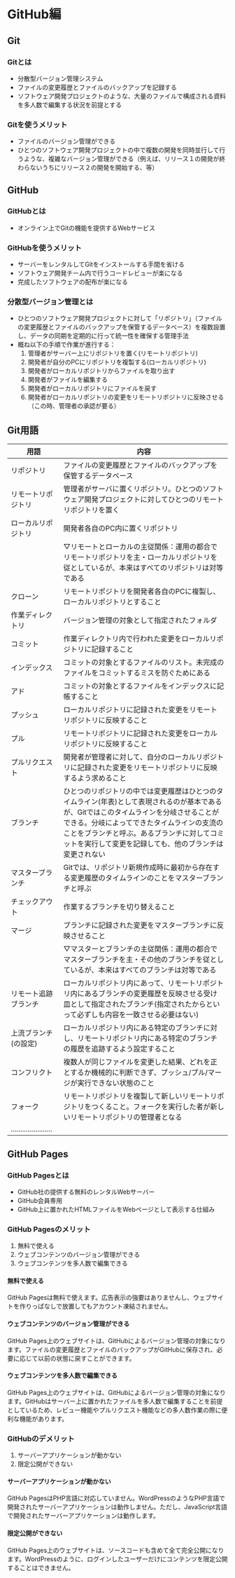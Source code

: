 # GitHub編

## Git

### Gitとは

* 分散型バージョン管理システム
* ファイルの変更履歴とファイルのバックアップを記録する
* ソフトウェア開発プロジェクトのような、大量のファイルで構成される資料を多人数で編集する状況を前提とする

### Gitを使うメリット

* ファイルのバージョン管理ができる
* ひとつのソフトウェア開発プロジェクトの中で複数の開発を同時並行して行うような、複雑なバージョン管理ができる（例えば、リリース１の開発が終わらないうちにリリース２の開発を開始する、等）

## GitHub

### GitHubとは

* オンライン上でGitの機能を提供するWebサービス

### GitHubを使うメリット

* サーバーをレンタルしてGitをインストールする手間を省ける
* ソフトウェア開発チーム内で行うコードレビューが楽になる
* 完成したソフトウェアの配布が楽になる

### 分散型バージョン管理とは

* ひとつのソフトウェア開発プロジェクトに対して「リポジトリ」（ファイルの変更履歴とファイルのバックアップを保管するデータベース）を複数設置し、データの同期を定期的に行って統一性を確保する管理手法
* 概ね以下の手順で作業が進行する：
  1. 管理者がサーバー上にリポジトリを置く(リモートリポジトリ)
  1. 開発者が自分のPCにリポジトリを複製する(ローカルリポジトリ)
  1. 開発者がローカルリポジトリからファイルを取り出す
  1. 開発者がファイルを編集する
  1. 開発者がローカルリポジトリにファイルを戻す
  1. 開発者がローカルリポジトリの変更をリモートリポジトリに反映させる（この時、管理者の承認が要る）

## Git用語

| 用語                         | 内容                                                         |
| ---------------------------- | ------------------------------------------------------------ |
| リポジトリ                   | ファイルの変更履歴とファイルのバックアップを保管するデータベース |
| リモートリポジトリ           | 管理者がサーバに置くリポジトリ。ひとつのソフトウェア開発プロジェクトに対してひとつのリモートリポジトリを置く |
| ローカルリポジトリ           | 開発者各自のPC内に置くリポジトリ                             |
|  | ▽リモートとローカルの主従関係：運用の都合でリモートリポジトリを主・ローカルリポジトリを従としているが、本来はすべてのリポジトリは対等である |
| クローン                     | リモートリポジトリを開発者各自のPCに複製し、ローカルリポジトリとすること |
| 作業ディレクトリ             | バージョン管理の対象として指定されたフォルダ |
| コミット             | 作業ディレクトリ内で行われた変更をローカルリポジトリに記録すること |
| インデックス                 | コミットの対象とするファイルのリスト。未完成のファイルをコミットするミスを防ぐためにある |
| アド                     | コミットの対象とするファイルをインデックスに記帳すること     |
| プッシュ                | ローカルリポジトリに記録された変更をリモートリポジトリに反映すること |
| プル                    | リモートリポジトリに記録された変更をローカルリポジトリに反映すること |
| プルリクエスト  | 開発者が管理者に対して、自分のローカルリポジトリに記録された変更をリモートリポジトリに反映するよう求めること |
| ブランチ               | ひとつのリポジトリの中では変更履歴はひとつのタイムライン(年表)として表現されるのが基本であるが、Gitではこのタイムラインを分岐させることができる。分岐によってできたタイムラインの支流のことをブランチと呼ぶ。あるブランチに対してコミットを実行して変更を記録しても、他のブランチは変更されない |
| マスターブランチ             | Gitでは、リポジトリ新規作成時に最初から存在する変更履歴のタイムラインのことをマスターブランチと呼ぶ |
| チェックアウト | 作業するブランチを切り替えること |
| マージ                 | ブランチに記録された変更をマスターブランチに反映させること   |
|  | ▽マスターとブランチの主従関係：運用の都合でマスターブランチを主・その他のブランチを従としているが、本来はすべてのブランチは対等である |
| リモート追跡ブランチ | ローカルリポジトリ内にあって、リモートリポジトリ内にあるブランチの変更履歴を反映させる受け皿として指定されたブランチ(指定されたからといって必ずしも内容を一致させる必要はない) |
| 上流ブランチ(の設定) | ローカルリポジトリ内にある特定のブランチに対し、リモートリポジトリ内にある特定のブランチの履歴を追跡するよう設定すること |
| コンフリクト           | 複数人が同じファイルを変更した結果、どれを正とするか機械的に判断できず、プッシュ/プル/マージが実行できない状態のこと |
| フォーク                     | リモートリポジトリを複製して新しいリモートリポジトリをつくること。フォークを実行した者が新しいリモートリポジトリの管理者となる |
| ...................... |  |

## GitHub Pages

### GitHub Pagesとは

* GitHub社の提供する無料のレンタルWebサーバー
* GitHub会員専用
* GitHub上に置かれたHTMLファイルをWebページとして表示する仕組み

### GitHub Pagesのメリット

1. 無料で使える
1. ウェブコンテンツのバージョン管理ができる
1. ウェブコンテンツを多人数で編集できる

#### 無料で使える
GitHub Pagesは無料で使えます。広告表示の強要はありませんし、ウェブサイトを作りっぱなしで放置してもアカウント凍結されません。

#### ウェブコンテンツのバージョン管理ができる
GitHub Pages上のウェブサイトは、GitHubによるバージョン管理の対象になります。ファイルの変更履歴とファイルのバックアップがGitHubに保存され、必要に応じて以前の状態に戻すことができます。

#### ウェブコンテンツを多人数で編集できる
GitHub Pages上のウェブサイトは、GitHubによるバージョン管理の対象になります。GitHubはサーバー上に置かれたファイルを多人数で編集することを前提としているため、レビュー機能やプルリクエスト機能などの多人数作業の際に便利な機能があります。

### GitHubのデメリット
1. サーバーアプリケーションが動かない
1. 限定公開ができない

#### サーバーアプリケーションが動かない
GitHub PagesはPHP言語に対応していません。WordPressのようなPHP言語で開発されたサーバーアプリケーションは動作しません。ただし、JavaScript言語で開発されたサーバーアプリケーションは動作します。

#### 限定公開ができない
GitHub Pages上のウェブサイトは、ソースコードも含めて全て完全公開になります。WordPressのように、ログインしたユーザーだけにコンテンツを限定公開することはできません。
